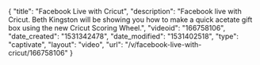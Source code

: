{
    "title": "Facebook Live with Cricut",
    "description": "Facebook live with Cricut. Beth Kingston will be showing you how to make a quick acetate gift box using the new Cricut Scoring Wheel.",
    "videoid": "166758106",
    "date_created": "1531342478",
    "date_modified": "1531402518",
    "type": "captivate",
    "layout": "video",
    "url": "\/v\/facebook-live-with-cricut\/166758106"
}